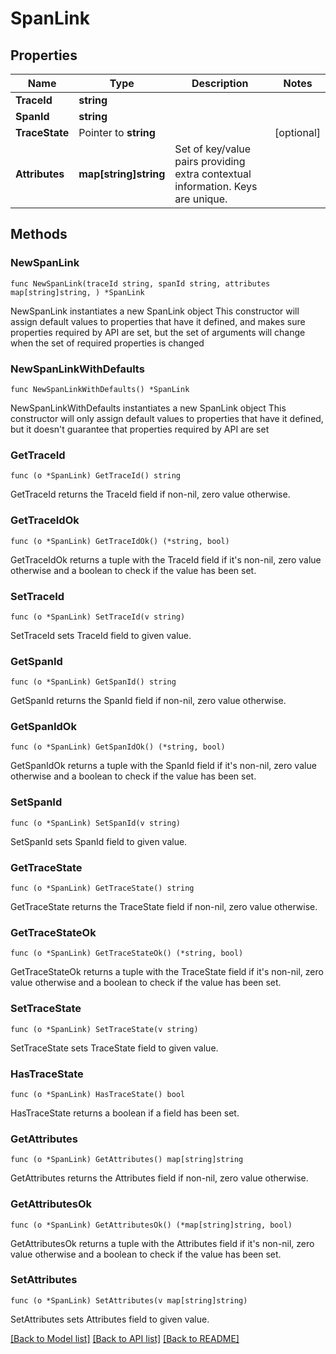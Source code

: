 # SpanLink

## Properties

Name | Type | Description | Notes
------------ | ------------- | ------------- | -------------
**TraceId** | **string** |  | 
**SpanId** | **string** |  | 
**TraceState** | Pointer to **string** |  | [optional] 
**Attributes** | **map[string]string** | Set of key/value pairs providing extra contextual information. Keys are unique. | 

## Methods

### NewSpanLink

`func NewSpanLink(traceId string, spanId string, attributes map[string]string, ) *SpanLink`

NewSpanLink instantiates a new SpanLink object
This constructor will assign default values to properties that have it defined,
and makes sure properties required by API are set, but the set of arguments
will change when the set of required properties is changed

### NewSpanLinkWithDefaults

`func NewSpanLinkWithDefaults() *SpanLink`

NewSpanLinkWithDefaults instantiates a new SpanLink object
This constructor will only assign default values to properties that have it defined,
but it doesn't guarantee that properties required by API are set

### GetTraceId

`func (o *SpanLink) GetTraceId() string`

GetTraceId returns the TraceId field if non-nil, zero value otherwise.

### GetTraceIdOk

`func (o *SpanLink) GetTraceIdOk() (*string, bool)`

GetTraceIdOk returns a tuple with the TraceId field if it's non-nil, zero value otherwise
and a boolean to check if the value has been set.

### SetTraceId

`func (o *SpanLink) SetTraceId(v string)`

SetTraceId sets TraceId field to given value.


### GetSpanId

`func (o *SpanLink) GetSpanId() string`

GetSpanId returns the SpanId field if non-nil, zero value otherwise.

### GetSpanIdOk

`func (o *SpanLink) GetSpanIdOk() (*string, bool)`

GetSpanIdOk returns a tuple with the SpanId field if it's non-nil, zero value otherwise
and a boolean to check if the value has been set.

### SetSpanId

`func (o *SpanLink) SetSpanId(v string)`

SetSpanId sets SpanId field to given value.


### GetTraceState

`func (o *SpanLink) GetTraceState() string`

GetTraceState returns the TraceState field if non-nil, zero value otherwise.

### GetTraceStateOk

`func (o *SpanLink) GetTraceStateOk() (*string, bool)`

GetTraceStateOk returns a tuple with the TraceState field if it's non-nil, zero value otherwise
and a boolean to check if the value has been set.

### SetTraceState

`func (o *SpanLink) SetTraceState(v string)`

SetTraceState sets TraceState field to given value.

### HasTraceState

`func (o *SpanLink) HasTraceState() bool`

HasTraceState returns a boolean if a field has been set.

### GetAttributes

`func (o *SpanLink) GetAttributes() map[string]string`

GetAttributes returns the Attributes field if non-nil, zero value otherwise.

### GetAttributesOk

`func (o *SpanLink) GetAttributesOk() (*map[string]string, bool)`

GetAttributesOk returns a tuple with the Attributes field if it's non-nil, zero value otherwise
and a boolean to check if the value has been set.

### SetAttributes

`func (o *SpanLink) SetAttributes(v map[string]string)`

SetAttributes sets Attributes field to given value.



[[Back to Model list]](../README.md#documentation-for-models) [[Back to API list]](../README.md#documentation-for-api-endpoints) [[Back to README]](../README.md)


